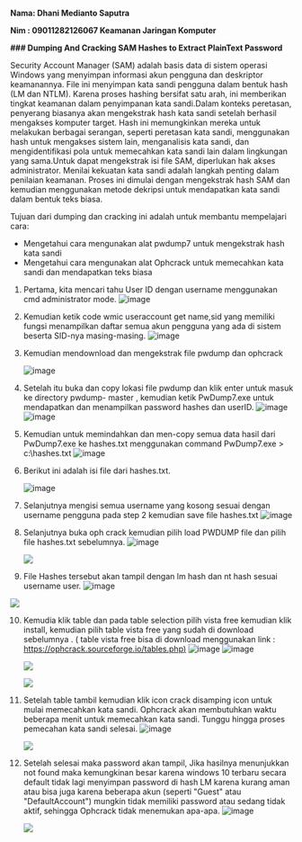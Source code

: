 ﻿**Nama: Dhani Medianto Saputra** 

**Nim : 09011282126067 Keamanan Jaringan Komputer** 

**### Dumping And Cracking SAM Hashes to Extract PlainText Password** 

Security Account Manager (SAM) adalah basis data di sistem operasi Windows yang menyimpan informasi akun pengguna dan deskriptor keamanannya. File ini menyimpan kata sandi pengguna dalam bentuk hash (LM dan NTLM). Karena proses hashing bersifat satu arah, ini memberikan tingkat keamanan dalam penyimpanan kata sandi.Dalam konteks peretasan, penyerang biasanya akan mengekstrak hash kata sandi setelah berhasil mengakses komputer target. Hash ini memungkinkan mereka untuk melakukan berbagai serangan, seperti peretasan kata sandi, menggunakan hash untuk mengakses sistem lain, menganalisis kata sandi, dan mengidentifikasi pola untuk memecahkan kata sandi lain dalam lingkungan yang sama.Untuk dapat mengekstrak isi file SAM, diperlukan hak akses administrator. Menilai kekuatan kata sandi  adalah  langkah  penting  dalam  penilaian  keamanan.  Proses  ini  dimulai  dengan mengekstrak hash SAM dan kemudian menggunakan metode dekripsi untuk mendapatkan kata sandi dalam bentuk teks biasa. 

Tujuan dari dumping dan cracking ini adalah untuk membantu mempelajari cara: 

- Mengetahui cara mengunakan alat pwdump7 untuk mengekstrak hash kata sandi 
- Mengetahui cara mengunakan alat Ophcrack untuk memecahkan kata sandi dan mendapatkan teks biasa 
1. Pertama, kita mencari tahu User ID dengan username menggunakan cmd administrator mode. 
   ![image](https://github.com/user-attachments/assets/2596bd4b-8648-411a-9037-5aac73ca1554)


2. Kemudian ketik code wmic useraccount get name,sid yang memiliki fungsi menampilkan daftar semua akun pengguna yang ada di sistem beserta SID-nya masing-masing. 
   ![image](https://github.com/user-attachments/assets/1d369594-6022-40f8-84c1-c295264b8cdf)


3. Kemudian mendownload dan mengekstrak file pwdump dan ophcrack
   
   ![image](https://github.com/user-attachments/assets/f262c3b0-d639-4fab-b42c-2e6f729c50d2)


4. Setelah itu buka dan copy lokasi file pwdump dan klik enter untuk masuk ke directory pwdump- master , kemudian ketik PwDump7.exe untuk mendapatkan dan menampilkan password hashes dan userID. 
   ![image](https://github.com/user-attachments/assets/1d0543c3-4015-4a4e-9379-88e4791aef2a)
   ![image](https://github.com/user-attachments/assets/dab4a17a-3713-47ab-b610-0d3cd3bacd47)


5. Kemudian untuk memindahkan dan men-copy semua data hasil dari PwDump7.exe ke hashes.txt menggunakan command PwDump7.exe > c:\hashes.txt 
   ![image](https://github.com/user-attachments/assets/ce60b378-a40c-4d2b-9407-743d497204de)


6. Berikut ini adalah isi file dari hashes.txt. 

   ![image](https://github.com/user-attachments/assets/d2c6bad3-c2e1-4453-9f18-9bbfe3e26c55)


7. Selanjutnya mengisi semua username yang kosong sesuai dengan username pengguna pada step 2 kemudian save file hashes.txt 
   ![image](https://github.com/user-attachments/assets/b527ac13-40d2-4d5e-aa65-0bc607a27f43)


8. Selanjutnya buka oph crack kemudian pilih load PWDUMP file dan pilih file hashes.txt sebelumnya. 
   ![image](https://github.com/user-attachments/assets/2aa17833-c244-441d-9301-84da00022001)

   ![](Aspose.Words.c82e2afb-549f-4539-8010-5d824846e90b.009.jpeg)

9. File Hashes tersebut akan tampil dengan lm hash dan nt hash sesuai username user. 
   ![image](https://github.com/user-attachments/assets/da5837d5-6fa6-4881-bd9b-dd0337256302)

![](Aspose.Words.c82e2afb-549f-4539-8010-5d824846e90b.010.png)

10. Kemudia klik table dan pada table selection pilih vista free kemudian klik install, kemudian pilih table vista free yang sudah di download sebelumnya . ( table vista free bisa di download menggunakan link :[ https://ophcrack.sourceforge.io/tables.php)](https://ophcrack.sourceforge.io/tables.php) 
      ![image](https://github.com/user-attachments/assets/aa06a678-caed-4e3b-986b-1f515e9574a3)
   ![image](https://github.com/user-attachments/assets/3eb490ed-8b42-4ca2-9f37-eeffd08448cb)

    ![](Aspose.Words.c82e2afb-549f-4539-8010-5d824846e90b.011.png)

    ![](Aspose.Words.c82e2afb-549f-4539-8010-5d824846e90b.012.png)

11. Setelah table tambil kemudian klik icon crack disamping icon untuk mulai memecahkan kata sandi. Ophcrack akan membutuhkan waktu beberapa menit untuk memecahkan kata sandi. Tunggu hingga proses pemecahan kata sandi selesai. 
   ![image](https://github.com/user-attachments/assets/b19ce97a-cb27-497d-a67f-ba1575e501f4)

    ![](Aspose.Words.c82e2afb-549f-4539-8010-5d824846e90b.013.png)

12. Setelah  selesai  maka  password  akan  tampil,  Jika  hasilnya  menunjukkan  not  found  maka kemungkinan besar karena windows 10 terbaru secara default tidak lagi menyimpan password di hash  LM  karena  kurang  aman  atau  bisa  juga  karena  beberapa  akun  (seperti  "Guest"  atau "DefaultAccount") mungkin tidak memiliki password atau sedang tidak aktif, sehingga Ophcrack tidak menemukan apa-apa. 
      ![image](https://github.com/user-attachments/assets/78dcbdf5-c596-43db-987b-41c1b9a41677)

    ![](Aspose.Words.c82e2afb-549f-4539-8010-5d824846e90b.014.jpeg)
